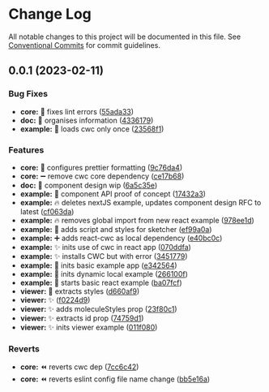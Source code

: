 # Change Log

All notable changes to this project will be documented in this file.
See [Conventional Commits](https://conventionalcommits.org) for commit guidelines.

## 0.0.1 (2023-02-11)

### Bug Fixes

- **core:** :rotating_light: fixes lint errors ([55ada33](https://github.com/melaniebrgr/react-chemdoodleweb/commit/55ada33322327d07c301cf16dac087478ce1116b))
- **doc:** :art: organises information ([4336179](https://github.com/melaniebrgr/react-chemdoodleweb/commit/43361798f92af1ecad184c8239c6aa3fc1ab8ded))
- **example:** :bug: loads cwc only once ([23568f1](https://github.com/melaniebrgr/react-chemdoodleweb/commit/23568f15211126327c3f09768f10b2ea433c7d6a))

### Features

- **core:** :hammer: configures prettier formatting ([9c76da4](https://github.com/melaniebrgr/react-chemdoodleweb/commit/9c76da48dd0ec79d499529c0e6d1de08ae31e45d))
- **core:** :heavy_minus_sign: remove cwc core dependency ([ce17b68](https://github.com/melaniebrgr/react-chemdoodleweb/commit/ce17b681357e73a6e4e9d63c55c5b66e2081968b))
- **doc:** :construction: component design wip ([6a5c35e](https://github.com/melaniebrgr/react-chemdoodleweb/commit/6a5c35e3afa98c34d78b03d5ea22d7caf2078024))
- **example:** :construction: component API proof of concept ([17432a3](https://github.com/melaniebrgr/react-chemdoodleweb/commit/17432a3e39c7452b5a999ecdb957e0b57a65e6ca))
- **example:** :fire: deletes nextJS example, updates component design RFC to latest ([cf063da](https://github.com/melaniebrgr/react-chemdoodleweb/commit/cf063da280edea709a14911cfef462f8261776d3))
- **example:** :fire: removes global import from new react example ([978ee1d](https://github.com/melaniebrgr/react-chemdoodleweb/commit/978ee1d9ffaa37db736ba6b4391e87ec9dac54d1))
- **example:** :hammer: adds script and styles for sketcher ([ef99a0a](https://github.com/melaniebrgr/react-chemdoodleweb/commit/ef99a0acc3d36b09df56ae09d6b21044dc41c333))
- **example:** :heavy_plus_sign: adds react-cwc as local dependency ([e40bc0c](https://github.com/melaniebrgr/react-chemdoodleweb/commit/e40bc0c2aa8bc31f992dd95e5c86cc417b21bb05))
- **example:** :sparkles: inits use of cwc in react app ([070ddfa](https://github.com/melaniebrgr/react-chemdoodleweb/commit/070ddfa983943770c8cb862107f7860faf9c29a4))
- **example:** :sparkles: installs CWC but with error ([3451779](https://github.com/melaniebrgr/react-chemdoodleweb/commit/3451779912da6d3ed676586fe926fba1a57cb3bb))
- **example:** :tada: inits basic example app ([e342564](https://github.com/melaniebrgr/react-chemdoodleweb/commit/e3425641fa5f55d9f31d59713ef5992aabb2bf82))
- **example:** :tada: inits dynamic local example ([266100f](https://github.com/melaniebrgr/react-chemdoodleweb/commit/266100f7ba029d5f2e5f393e74ffe6b0842e9476))
- **example:** :tada: starts basic react example ([ba07fcf](https://github.com/melaniebrgr/react-chemdoodleweb/commit/ba07fcf15885bf51ceae9788c0f5ad5be15cbc9f))
- **viewer:** :lipstick: extracts styles ([d660af9](https://github.com/melaniebrgr/react-chemdoodleweb/commit/d660af924399c5d5c5cece8b4bea35dc271b133c))
- **viewer:** :sparkles: ([f0224d9](https://github.com/melaniebrgr/react-chemdoodleweb/commit/f0224d90253c6a8c6bb3f145b53925586ddc12ac))
- **viewer:** :sparkles: adds moleculeStyles prop ([23f80c1](https://github.com/melaniebrgr/react-chemdoodleweb/commit/23f80c1334295796f4917fe951a5b3a243ad5f95))
- **viewer:** :sparkles: extracts id prop ([74759d1](https://github.com/melaniebrgr/react-chemdoodleweb/commit/74759d1a5d74223d5f2fb548b393eaa52a904b6e))
- **viewer:** :sparkles: inits viewer example ([011f080](https://github.com/melaniebrgr/react-chemdoodleweb/commit/011f0806f436f0b6b053ca8b81599665c4999ae9))

### Reverts

- **core:** :rewind: reverts cwc dep ([7cc6c42](https://github.com/melaniebrgr/react-chemdoodleweb/commit/7cc6c420c9db97f8513a0cdfa09098af6e6247d3))
- **core:** :rewind: reverts eslint config file name change ([bb5e16a](https://github.com/melaniebrgr/react-chemdoodleweb/commit/bb5e16afb2a70337c5bed6629b1c609e179f96e0))
